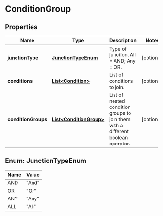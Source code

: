
# ConditionGroup

## Properties
Name | Type | Description | Notes
------------ | ------------- | ------------- | -------------
**junctionType** | [**JunctionTypeEnum**](#JunctionTypeEnum) | Type of junction. All &#x3D; AND; Any &#x3D; OR. |  [optional]
**conditions** | [**List&lt;Condition&gt;**](Condition.md) | List of conditions to join. |  [optional]
**conditionGroups** | [**List&lt;ConditionGroup&gt;**](ConditionGroup.md) | List of nested condition groups to join them with a different boolean operator. |  [optional]


<a name="JunctionTypeEnum"></a>
## Enum: JunctionTypeEnum
Name | Value
---- | -----
AND | &quot;And&quot;
OR | &quot;Or&quot;
ANY | &quot;Any&quot;
ALL | &quot;All&quot;



